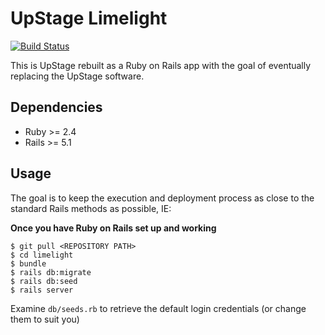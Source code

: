 # UpStage Limelight
[![Build Status](https://travis-ci.org/upstage-org/limelight.svg?branch=dev)](https://travis-ci.org/upstage-org/limelight)

This is UpStage rebuilt as a Ruby on Rails app with the goal of eventually replacing the UpStage software.

## Dependencies

- Ruby >= 2.4
- Rails >= 5.1


## Usage

The goal is to keep the execution and deployment process as close to the standard Rails methods as possible, IE:

**Once you have Ruby on Rails set up and working**

``` 
$ git pull <REPOSITORY PATH>
$ cd limelight
$ bundle
$ rails db:migrate
$ rails db:seed
$ rails server
```

Examine ```db/seeds.rb``` to retrieve the default login credentials (or change them to suit you)
